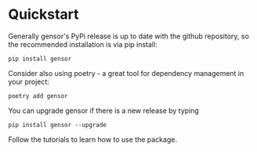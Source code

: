 # Quickstart

Generally gensor's PyPi release is up to date with the github repository, so the recommended installation is via pip install:

```shell
pip install gensor
```

Consider also using poetry - a great tool for dependency management in your project:

```shell
poetry add gensor
```

You can upgrade gensor if there is a new release by typing

```shell
pip install gensor --upgrade
```

Follow the tutorials to learn how to use the package.
